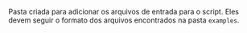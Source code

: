 Pasta criada para adicionar os arquivos de entrada para o script.
Eles devem seguir o formato dos arquivos encontrados na pasta `examples`.